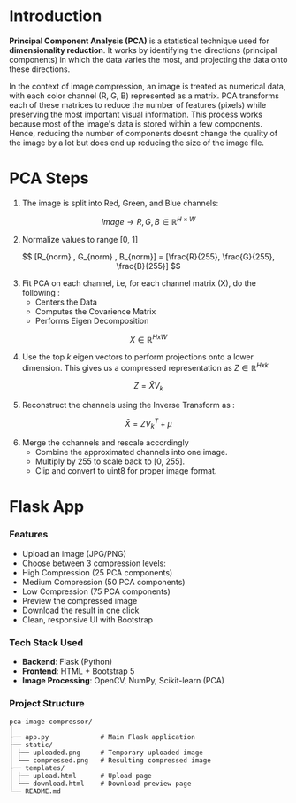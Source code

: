 # **Introduction**

**Principal Component Analysis (PCA)** is a statistical technique used for **dimensionality reduction**. It works by identifying the directions (principal components) in which the data varies the most, and projecting the data onto these directions.

In the context of image compression, an image is treated as numerical data, with each color channel (R, G, B) represented as a matrix. PCA transforms each of these matrices to reduce the number of features (pixels) while preserving the most important visual information. This process works because most of the image's data is stored within a few components. Hence, reducing the number of components doesnt change the quality of the image by a lot but does end up reducing the size of the image file. 


# **PCA Steps**

1. The image is split into Red, Green, and Blue channels:

$$Image → R,G,B ∈ ℝ ^{H×W}$$

2. Normalize values to range [0, 1]

$$ [R_{norm} ,  G_{norm} , B_{norm}] = [\frac{R}{255}, \frac{G}{255}, \frac{B}{255}] $$

3. Fit PCA on each channel, i.e, for each channel matrix (X), do the following :
   - Centers the Data
   - Computes the Covarience Matrix
   - Performs Eigen Decomposition
  
$$X ∈ ℝ^{H x W}$$

4. Use the top $k$ eigen vectors to perform projections onto a lower dimension. This gives us a compressed representation as $Z ∈ ℝ ^{H x k}$

$$
Z = \bar{X} V_k 
$$
  

5. Reconstruct the channels using the Inverse Transform as :

$$ \bar{X} = ZV_k^{T} + \mu$$

6. Merge the cchannels and rescale accordingly
   - Combine the approximated channels into one image.
   - Multiply by 255 to scale back to [0, 255].
   - Clip and convert to uint8 for proper image format.

# **Flask App**

### Features

-  Upload an image (JPG/PNG)
-  Choose between 3 compression levels:
  - High Compression (25 PCA components)
  - Medium Compression (50 PCA components)
  - Low Compression (75 PCA components)
-  Preview the compressed image
-  Download the result in one click
-  Clean, responsive UI with Bootstrap


### Tech Stack Used

- **Backend**: Flask (Python)
- **Frontend**: HTML + Bootstrap 5
- **Image Processing**: OpenCV, NumPy, Scikit-learn (PCA)


### Project Structure

```
pca-image-compressor/
│
├── app.py             # Main Flask application
├── static/
│ ├── uploaded.png     # Temporary uploaded image
│ └── compressed.png   # Resulting compressed image
├── templates/
│ ├── upload.html      # Upload page
│ └── download.html    # Download preview page
└── README.md
```
